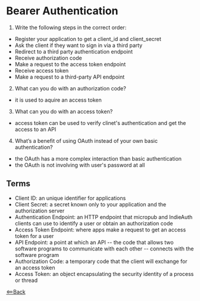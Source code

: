 # Bearer Authentication

1. Write the following steps in the correct order:

  - Register your application to get a client_id and client_secret
  - Ask the client if they want to sign in via a third party
  - Redirect to a third party authentication endpoint
  - Receive authorization code
  - Make a request to the access token endpoint
  - Receive access token
  - Make a request to a third-party API endpoint

2. What can you do with an authorization code?

  - it is used to aquire an access token

3. What can you do with an access token?

  - access token can be used to verify clinet's authentication and get the access to an API

4. What’s a benefit of using OAuth instead of your own basic authentication?

  - the OAuth has a more complex interaction than basic authentication
  - the OAuth is not involving with user's password at all

## Terms

- Client ID: an unique identifier for applications
- Client Secret: a secret known only to your application and the authorization server
- Authentication Endpoint: an HTTP endpoint that micropub and IndieAuth clients can use to identify a user or obtain an authorization code
- Access Token Endpoint: where apps make a request to get an access token for a user
- API Endpoint: a point at which an API -- the code that allows two software programs to communicate with each other -- connects with the software program
- Authorization Code: a temporary code that the client will exchange for an access token
- Access Token: an object encapsulating the security identity of a process or thread

[<==Back](README.md)
